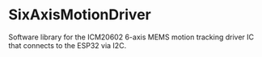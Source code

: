 # SixAxisMotionDriver

Software library for the ICM20602 6-axis MEMS motion tracking driver IC that connects to the ESP32 via I2C.
